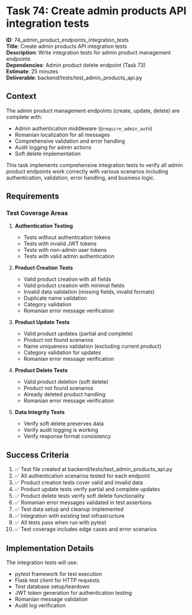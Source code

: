 # Task 74: Create admin products API integration tests

**ID**: 74_admin_product_endpoints_integration_tests  
**Title**: Create admin products API integration tests  
**Description**: Write integration tests for admin product management endpoints  
**Dependencies**: Admin product delete endpoint (Task 73)  
**Estimate**: 25 minutes  
**Deliverable**: backend/tests/test_admin_products_api.py

## Context

The admin product management endpoints (create, update, delete) are complete with:
- Admin authentication middleware (`@require_admin_auth`)
- Romanian localization for all messages
- Comprehensive validation and error handling
- Audit logging for admin actions
- Soft delete implementation

This task implements comprehensive integration tests to verify all admin product endpoints work correctly with various scenarios including authentication, validation, error handling, and business logic.

## Requirements

### Test Coverage Areas

1. **Authentication Testing**
   - Tests without authentication tokens
   - Tests with invalid JWT tokens
   - Tests with non-admin user tokens
   - Tests with valid admin authentication

2. **Product Creation Tests**
   - Valid product creation with all fields
   - Valid product creation with minimal fields
   - Invalid data validation (missing fields, invalid formats)
   - Duplicate name validation
   - Category validation
   - Romanian error message verification

3. **Product Update Tests**
   - Valid product updates (partial and complete)
   - Product not found scenarios
   - Name uniqueness validation (excluding current product)
   - Category validation for updates
   - Romanian error message verification

4. **Product Delete Tests**
   - Valid product deletion (soft delete)
   - Product not found scenarios
   - Already deleted product handling
   - Romanian error message verification

5. **Data Integrity Tests**
   - Verify soft delete preserves data
   - Verify audit logging is working
   - Verify response format consistency

## Success Criteria

1. ✅ Test file created at backend/tests/test_admin_products_api.py
2. ✅ All authentication scenarios tested for each endpoint
3. ✅ Product creation tests cover valid and invalid data
4. ✅ Product update tests verify partial and complete updates
5. ✅ Product delete tests verify soft delete functionality
6. ✅ Romanian error messages validated in test assertions
7. ✅ Test data setup and cleanup implemented
8. ✅ Integration with existing test infrastructure
9. ✅ All tests pass when run with pytest
10. ✅ Test coverage includes edge cases and error scenarios

## Implementation Details

The integration tests will use:
- pytest framework for test execution
- Flask test client for HTTP requests
- Test database setup/teardown
- JWT token generation for authentication testing
- Romanian message validation
- Audit log verification